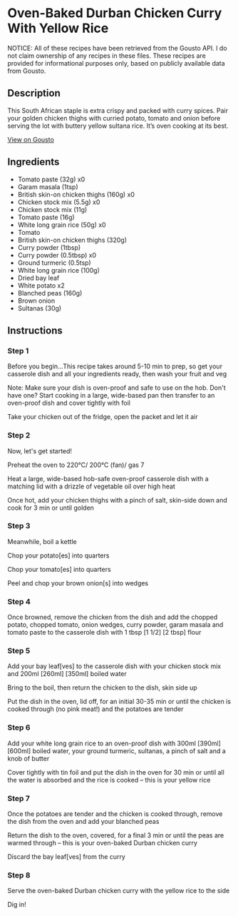 # Oven-Baked Durban Chicken Curry With Yellow Rice

NOTICE: All of these recipes have been retrieved from the Gousto API. I do not claim ownership of any recipes in these files. These recipes are provided for informational purposes only, based on publicly available data from Gousto.

## Description

This South African staple is extra crispy and packed with curry spices. Pair your golden chicken thighs with curried potato, tomato and onion before serving the lot with buttery yellow sultana rice. It’s oven cooking at its best.

[View on Gousto](https://www.gousto.co.uk/recipes/cookbook/oven-baked-durban-chicken-curry-with-yellow-rice)

## Ingredients

- Tomato paste (32g) x0
- Garam masala (1tsp)
- British skin-on chicken thighs (160g) x0
- Chicken stock mix (5.5g) x0
- Chicken stock mix (11g)
- Tomato paste (16g)
- White long grain rice (50g) x0
- Tomato
- British skin-on chicken thighs (320g)
- Curry powder (1tbsp)
- Curry powder (0.5tbsp) x0
- Ground turmeric (0.5tsp)
- White long grain rice (100g)
- Dried bay leaf
- White potato x2
- Blanched peas (160g)
- Brown onion
- Sultanas (30g)

## Instructions


### Step 1

Before you begin...This recipe takes around 5-10 min to prep, so get your casserole dish and all your ingredients ready, then wash your fruit and veg

Note: Make sure your dish is oven-proof and safe to use on the hob. Don't have one? Start cooking in a large, wide-based pan then transfer to an oven-proof dish and cover tightly with foil

Take your chicken out of the fridge, open the packet and let it air


### Step 2

Now, let's get started!

Preheat the oven to 220°C/ 200°C (fan)/ gas 7

Heat a large, wide-based hob-safe oven-proof casserole dish with a matching lid with a drizzle of vegetable oil over high heat

Once hot, add your chicken thighs with a pinch of salt, skin-side down and cook for 3 min or until golden


### Step 3

Meanwhile, boil a kettle

Chop your potato[es] into quarters

Chop your tomato[es] into quarters

Peel and chop your brown onion[s]<span class="text-danger"> </span>into wedges


### Step 4

Once browned, remove the chicken from the dish and add the chopped potato, chopped tomato, onion wedges, curry powder, garam masala and tomato paste to the casserole dish with 1 tbsp <span class="text-purple">[1 1/2]</span><span class="text-danger"> [2 tbsp]</span> flour


### Step 5

Add your bay leaf[ves]<span class="text-danger"> </span>to the casserole dish with your chicken stock mix and 200ml <span class="text-purple">[260ml]</span><span class="text-danger"> [350ml]</span> boiled water

Bring to the boil, then return the chicken to the dish, skin side up

Put the dish in the oven, lid off, for an initial 30-35 min or until the chicken is cooked through (no pink meat!) and the potatoes are tender


### Step 6

Add your white long grain rice to an oven-proof dish with 300ml <span class="text-purple">[390ml]</span> <span class="text-danger">[600ml]</span> boiled water, your ground turmeric, sultanas, a pinch of salt and a knob of butter

Cover tightly with tin foil and put the dish in the oven for 30 min or until all the water is absorbed and the rice is cooked – this is your yellow rice


### Step 7

Once the potatoes are tender and the chicken is cooked through, remove the dish from the oven and add your blanched peas

Return the dish to the oven, covered, for a final 3 min or until the peas are warmed through – this is your oven-baked Durban chicken curry

Discard the bay leaf[ves] from the curry

### Step 8

Serve the oven-baked Durban chicken curry with the yellow rice to the side

Dig in!

